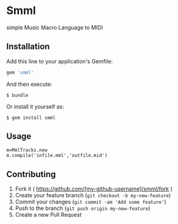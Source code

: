 # Smml

simple Music Macro Language to MIDI

## Installation

Add this line to your application's Gemfile:

```ruby
gem 'smml'
```

And then execute:

    $ bundle

Or install it yourself as:

    $ gem install smml

## Usage

    m=MmlTracks.new
    m.compile('infile.mml','outfile.mid')

## Contributing

1. Fork it ( https://github.com/[my-github-username]/smml/fork )
2. Create your feature branch (`git checkout -b my-new-feature`)
3. Commit your changes (`git commit -am 'Add some feature'`)
4. Push to the branch (`git push origin my-new-feature`)
5. Create a new Pull Request
